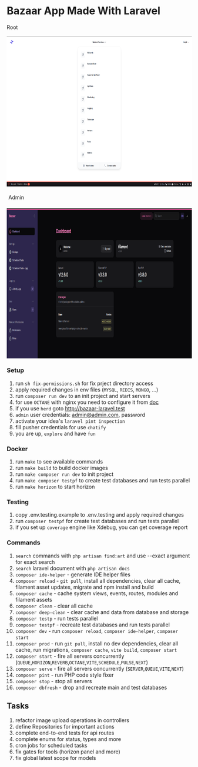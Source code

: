 # Bazaar App Made With Laravel
<div style="display:flex;flex-direction: column;gap: 1rem;">
    <div>Root</div>
    <img style="margin: auto;" src="public/img/backend-services.png" width="810" height="407" alt="backend-services">
    <div style="margin: 0.3rem;">Admin</div>
    <img style="margin: auto;" src="public/img/filament.png" width="810" height="407" alt="filament">
</div>

### Setup
1. run `sh fix-permissions.sh` for fix prject directory access
2. apply required changes in env files (`MYSQL`, `REDIS`, `MONGO`, ...)
3. run `composer run dev` to an init project and start servers
4. for use `OCTANE` with nginx you need to configure it from [doc](https://laravel.com/docs/12.x/octane#serving-your-application-via-nginx)
5. if you use `herd` goto http://bazaar-laravel.test
6. `admin` user credentials: admin@admin.com, password
7. activate your idea's `laravel pint inspection`
8. fill pusher credentials for use `chatify`
9. you are up, `explore` and have `fun`

### Docker
1. run `make` to see available commands
2. run `make build` to build docker images
3. run `make composer run dev` to init project
4. run `make composer testpf` to create test databases and run tests parallel
5. run `make horizon` to start horizon

### Testing
1. copy .env.testing.example to .env.testing and apply required changes
2. run `composer testpf` for create test databases and run tests parallel
3. if you set up `coverage` engine like Xdebug, you can get coverage report

### Commands
1. `search` commands with `php artisan find:art` and use --exact argument for exact search
2. `search` laravel document with `php artisan docs`
3. `composer ide-helper` - generate IDE helper files
4. `composer reload` - `git pull`, install all dependencies, clear all cache, filament asset updates, migrate and npm install and build
5. `composer cache` - cache system views, events, routes, modules and filament assets
6. `composer clean` - clear all cache
7. `composer deep-clean` - clear cache and data from database and storage
8. `composer testp` - run tests parallel
9. `composer testpf` - recreate test databases and run tests parallel
10. `composer dev` - run `composer reload`, `composer ide-helper`, `composer start`
11. `composer prod` - run `git pull`, install no dev dependencies, clear all cache, run migrations, `composer cache`, `vite build`, `composer start` 
12. `composer start` - fire all servers concurrently (`QUEUE`,`HORIZON`,`REVERB`,`OCTANE`,`VITE`,`SCHEDULE`,`PULSE`,`NEXT`)
13. `composer serve` - fire all servers concurrently (`SERVER`,`QUEUE`,`VITE`,`NEXT`)
14. `composer pint` - run PHP code style fixer
15. `composer stop` - stop all servers
16. `composer dbfresh` - drop and recreate main and test databases

## Tasks
1. refactor image upload operations in controllers
2. define Repositories for important actions
3. complete end-to-end tests for api routes
4. complete enums for status, types and more
5. cron jobs for scheduled tasks
6. fix gates for tools (horizon panel and more)
7. fix global latest scope for models
